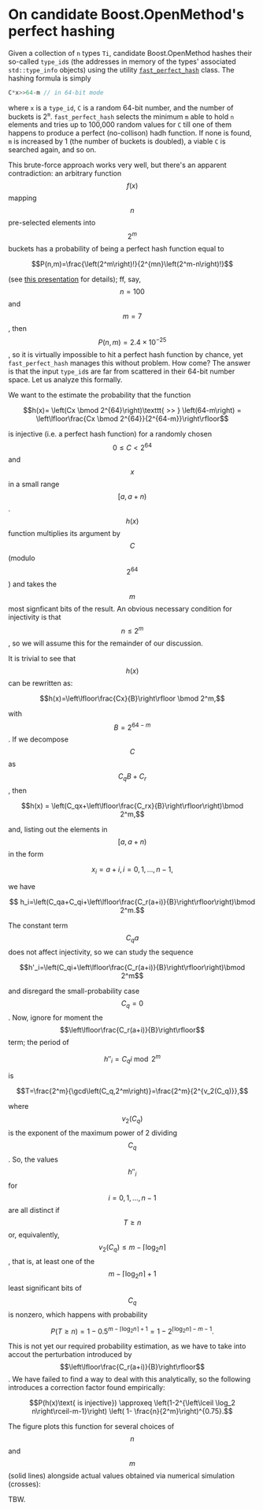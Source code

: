 # On candidate Boost.OpenMethod's perfect hashing

Given a collection of `n` types `Ti`, candidate Boost.OpenMethod hashes their so-called
`type_id`s (the addresses in memory of the types' associated `std::type_info` objects) using
the utility [`fast_perfect_hash`](https://jll63.github.io/Boost.OpenMethod/#virtual_ptr_fast_perfect_hash)
class. The hashing formula is simply

```cpp
C*x>>64-m // in 64-bit mode
```

where `x` is a `type_id`, `C` is a random 64-bit number, and the number of buckets is 2<sup>`m`</sup>.
`fast_perfect_hash` selects the minimum `m` able to hold `n` elements and tries up to 100,000 random values
for `C` till one of them happens to produce a perfect (no-collison) hadh function. If none is found,
`m` is increased by 1 (the number of buckets is doubled), a viable `C` is searched again, and so on.

This brute-force approach works very well, but there's an apparent contradiction: an arbitrary
function $$f(x)$$ mapping $$n$$ pre-selected elements into $$2^m$$ buckets has a probability
of being a perfect hash function equal to

$$P(n,m)=\frac{\left(2^m\right)!}{2^{mn}\left(2^m-n\right)!}$$

(see [this presentation](https://github.com/joaquintides/usingstdcpp2024) for details);
ff, say, $$n=100$$ and $$m=7$$, then $$P(n,m)=2.4\times 10^{-25}$$, so it is
virtually impossible to hit a perfect hash function by chance, yet `fast_perfect_hash`
manages this without problem. How come? The answer is that the input `type_id`s are far from
scattered in their 64-bit number space. Let us analyze this formally.

We want to the estimate the probability that the function

$$h(x)= \left(Cx \bmod 2^{64}\right)\texttt{ >> } \left(64-m\right) = \left\lfloor\frac{Cx \bmod 2^{64}}{2^{64-m}}\right\rfloor$$

is injective (i.e. a perfect hash function) for a randomly chosen $$0\le C<2^{64}$$ and $$x$$ in a small range $$[a,a+n)$$.
$$h(x)$$ function multiplies its argument by $$C$$ (modulo $$2^{64}$$) and takes the $$m$$ most signficant bits of the result.
An obvious necessary condition for injectivity is that $$n\le 2^m$$, so we will assume this for the remainder
of our discussion.

It is trivial to see that $$h(x)$$ can be rewritten as:

$$h(x)=\left\lfloor\frac{Cx}{B}\right\rfloor \bmod 2^m,$$

with $$B=2^{64-m}$$. If we decompose $$C$$ as $$C_qB+C_r$$, then

$$h(x) = \left(C_qx+\left\lfloor\frac{C_rx}{B}\right\rfloor\right)\bmod 2^m,$$

and, listing out the elements in  $$[a,a+n)$$ in the form

$$x_i=a+i, i=0,1,...,n-1,$$

we have

$$ h_i=\left(C_qa+C_qi+\left\lfloor\frac{C_r(a+i)}{B}\right\rfloor\right)\bmod 2^m.$$

The constant term $$C_qa$$ does not affect injectivity, so we can study the sequence

$$h'_i=\left(C_qi+\left\lfloor\frac{C_r(a+i)}{B}\right\rfloor\right)\bmod 2^m$$

and disregard the small-probability case $$C_q=0$$. Now, ignore for moment the
$$\left\lfloor\frac{C_r(a+i)}{B}\right\rfloor$$ term; the period of 

$$h''_i=C_qi\bmod 2^m$$

is

$$T=\frac{2^m}{\gcd\left(C_q,2^m\right)}=\frac{2^m}{2^{v_2(C_q)}},$$

where $$v_2(C_q)$$ is the exponent of the maximum power of 2 dividing $$C_q$$.
So, the values $$h''_i$$ for $$i=0,1,...,n-1$$ are all distinct if $$T\ge n$$
or, equivalently, $$v_2(C_q)\le m-\left\lceil \log_2 n \right\rceil$$, that is,
at least one of the 
$$m-\left\lceil \log_2 n\right\rceil +1$$ least significant bits of $$C_q$$ is nonzero, which happens with probability

$$P(T\ge n)=1-0.5^{m-\left\lceil \log_2 n\right\rceil+1}=1-2^{\left\lceil \log_2 n\right\rceil-m-1}.$$

This is not yet our required probability estimation, as we have to take into accout the
perturbation introduced by $$\left\lfloor\frac{C_r(a+i)}{B}\right\rfloor$$.
We have failed to find a way to deal with this analytically, so the following
introduces a correction factor found empirically:

$$P(h(x)\text{ is injective}) \approxeq \left(1-2^{\left\lceil \log_2 n\right\rceil-m-1}\right) \left( 1- \frac{n}{2^m}\right)^{0.75}.$$

The figure plots this function for several choices of $$n$$ and $$m$$ (solid lines)
alongside actual values obtained via numerical simulation (crosses):

TBW.

